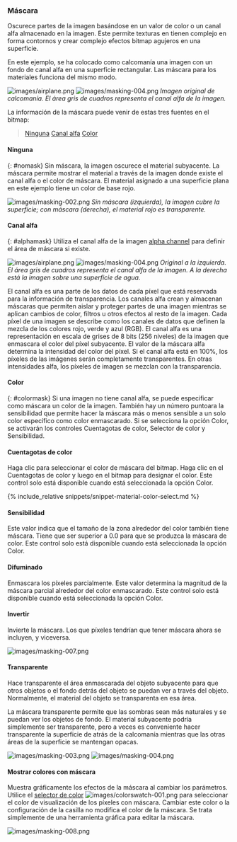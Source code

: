 
### Máscara
Oscurece partes de la imagen basándose en un valor de color o un canal alfa almacenado en la imagen. Este permite texturas en tienen complejo en forma contornos y crear complejo efectos bitmap agujeros en una superficie.

En este ejemplo, se ha colocado como calcomanía una imagen con un fondo de canal alfa en una superficie rectangular. Las máscara para los materiales funciona del mismo modo.

![images/airplane.png](images/airplane.png)  ![images/masking-004.png](images/masking-004.png)
*Imagen original de calcomanía. El área gris de cuadros representa el canal alfa de la imagen.*

La información de la máscara puede venir de estas tres fuentes en el bitmap:

> [Ninguna](#nomask)
> [Canal alfa](#alphamask)
> [Color](#colormask)

#### Ninguna
{: #nomask}
Sin máscara, la imagen oscurece el material subyacente. La máscara permite mostrar el material a través de la imagen donde existe el canal alfa o el color de máscara. El material asignado a una superficie plana en este ejemplo tiene un color de base rojo.

![images/masking-002.png](images/masking-002.png)
*Sin máscara (izquierda), la imagen cubre la superficie; con máscara (derecha), el material rojo es transparente.*

#### Canal alfa
{: #alphamask}
Utiliza el canal alfa de la imagen [alpha channel](environment-tab.html#alpha) para definir el área de máscara si existe.

![images/airplane.png](images/airplane.png)  ![images/masking-004.png](images/masking-004.png)
*Original a la izquierda. El área gris de cuadros representa el canal alfa de la imagen. A la derecha está la imagen sobre una superficie de agua.*

El canal alfa es una parte de los datos de cada píxel que está reservada para la información de transparencia. Los canales alfa crean y almacenan máscaras que permiten aislar y proteger partes de una imagen mientras se aplican cambios de color, filtros u otros efectos al resto de la imagen. Cada píxel de una imagen se describe como los canales de datos que definen la mezcla de los colores rojo, verde y azul (RGB). El canal alfa es una representación en escala de grises de 8 bits (256 niveles) de la imagen que enmascara el color del píxel subyacente. El valor de la máscara alfa determina la intensidad del color del píxel. Si el canal alfa está en 100%, los píxeles de las imágenes serán completamente transparentes.  En otras intensidades alfa, los píxeles de imagen se mezclan con la transparencia.

#### Color
{: #colormask}
Si una imagen no tiene canal alfa, se puede especificar como máscara un color de la imagen. También hay un número puntoara la sensibilidad que permite hacer la máscara más o menos sensible a un solo color específico como color enmascarado. Si se selecciona la opción Color, se activarán los controles Cuentagotas de color, Selector de color y Sensibilidad.

#### Cuentagotas de color
Haga clic para seleccionar el color de máscara del bitmap. Haga clic en el Cuentagotas de color y luego en el bitmap para designar el color. Este control solo está disponible cuando está seleccionada la opción Color.

{% include_relative snippets/snippet-material-color-select.md %}

#### Sensibilidad
Este valor indica que el tamaño de la zona alrededor del color también tiene máscara. Tiene que ser superior a 0.0 para que se produzca la máscara de color. Este control solo está disponible cuando está seleccionada la opción Color.

#### Difuminado
Enmascara los píxeles parcialmente. Este valor determina la magnitud de la máscara parcial alrededor del color enmascarado. Este control solo está disponible cuando está seleccionada la opción Color.

#### Invertir
Invierte la máscara. Los que píxeles tendrían que tener máscara ahora se incluyen, y viceversa. 
<!-- TODO: Does this make sense? -->

![images/masking-007.png](images/masking-007.png)  

#### Transparente
Hace transparente el área enmascarada del objeto subyacente para que otros objetos o el fondo detrás del objeto se puedan ver a través del objeto. Normalmente, el material del objeto se transparenta en esa área.

La máscara transparente permite que las sombras sean más naturales y se puedan ver los objetos de fondo. El material subyacente podría simplemente ser transparente, pero a veces es conveniente hacer transparente la superficie de atrás de la calcomanía mientras que las otras áreas de la superficie se mantengan opacas.

![images/masking-003.png](images/masking-003.png)    ![images/masking-004.png](images/masking-004.png)

#### Mostrar colores con máscara
Muestra gráficamente los efectos de la máscara al cambiar los parámetros. Utilice el [selector de color](select-color.html) ![images/colorswatch-001.png](images/colorswatch-001.png) para seleccionar el color de visualización de los píxeles con máscara. Cambiar este color o la configuración de la casilla no modifica el color de la máscara. Se trata simplemente de una herramienta gráfica para editar la máscara.

![images/masking-008.png](images/masking-008.png)